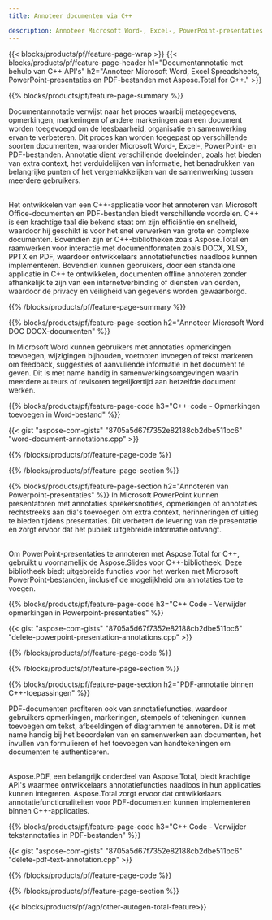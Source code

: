 ```yaml
---
title: Annoteer documenten via C++ 

description: Annoteer Microsoft Word-, Excel-, PowerPoint-presentaties en PDF-bestanden via uw C++-toepassing. Beheer annotaties eenvoudig.
---
```


{{< blocks/products/pf/feature-page-wrap >}}
{{< blocks/products/pf/feature-page-header h1="Documentannotatie met behulp van C++ API's" h2="Annoteer Microsoft Word, Excel Spreadsheets, PowerPoint-presentaties en PDF-bestanden met Aspose.Total for C++." >}}

{{% blocks/products/pf/feature-page-summary %}}


Documentannotatie verwijst naar het proces waarbij metagegevens, opmerkingen, markeringen of andere markeringen aan een document worden toegevoegd om de leesbaarheid, organisatie en samenwerking ervan te verbeteren. Dit proces kan worden toegepast op verschillende soorten documenten, waaronder Microsoft Word-, Excel-, PowerPoint- en PDF-bestanden. Annotatie dient verschillende doeleinden, zoals het bieden van extra context, het verduidelijken van informatie, het benadrukken van belangrijke punten of het vergemakkelijken van de samenwerking tussen meerdere gebruikers. <br /><br />

Het ontwikkelen van een C++-applicatie voor het annoteren van Microsoft Office-documenten en PDF-bestanden biedt verschillende voordelen. C++ is een krachtige taal die bekend staat om zijn efficiëntie en snelheid, waardoor hij geschikt is voor het snel verwerken van grote en complexe documenten. Bovendien zijn er C++-bibliotheken zoals Aspose.Total en raamwerken voor interactie met documentformaten zoals DOCX, XLSX, PPTX en PDF, waardoor ontwikkelaars annotatiefuncties naadloos kunnen implementeren. Bovendien kunnen gebruikers, door een standalone applicatie in C++ te ontwikkelen, documenten offline annoteren zonder afhankelijk te zijn van een internetverbinding of diensten van derden, waardoor de privacy en veiligheid van gegevens worden gewaarborgd. 

{{% /blocks/products/pf/feature-page-summary  %}}

{{% blocks/products/pf/feature-page-section  h2="Annoteer Microsoft Word DOC DOCX-documenten" %}}

In Microsoft Word kunnen gebruikers met annotaties opmerkingen toevoegen, wijzigingen bijhouden, voetnoten invoegen of tekst markeren om feedback, suggesties of aanvullende informatie in het document te geven. Dit is met name handig in samenwerkingsomgevingen waarin meerdere auteurs of revisoren tegelijkertijd aan hetzelfde document werken.

{{% blocks/products/pf/feature-page-code h3="C++-code - Opmerkingen toevoegen in Word-bestand" %}}

{{< gist "aspose-com-gists" "8705a5d67f7352e82188cb2dbe511bc6" "word-document-annotations.cpp" >}}

{{% /blocks/products/pf/feature-page-code  %}}


{{% /blocks/products/pf/feature-page-section %}}

{{% blocks/products/pf/feature-page-section  h2="Annoteren van Powerpoint-presentaties" %}}
In Microsoft PowerPoint kunnen presentatoren met annotaties sprekersnotities, opmerkingen of annotaties rechtstreeks aan dia's toevoegen om extra context, herinneringen of uitleg te bieden tijdens presentaties. Dit verbetert de levering van de presentatie en zorgt ervoor dat het publiek uitgebreide informatie ontvangt.<br /><br />

Om PowerPoint-presentaties te annoteren met Aspose.Total for C++, gebruikt u voornamelijk de Aspose.Slides voor C++-bibliotheek. Deze bibliotheek biedt uitgebreide functies voor het werken met Microsoft PowerPoint-bestanden, inclusief de mogelijkheid om annotaties toe te voegen.<br />

{{% blocks/products/pf/feature-page-code h3="C++ Code - Verwijder opmerkingen in Powerpoint-presentaties" %}}

{{< gist "aspose-com-gists" "8705a5d67f7352e82188cb2dbe511bc6" "delete-powerpoint-presentation-annotations.cpp" >}}

{{% /blocks/products/pf/feature-page-code  %}}

{{% /blocks/products/pf/feature-page-section %}}

{{% blocks/products/pf/feature-page-section  h2="PDF-annotatie binnen C++-toepassingen" %}}

PDF-documenten profiteren ook van annotatiefuncties, waardoor gebruikers opmerkingen, markeringen, stempels of tekeningen kunnen toevoegen om tekst, afbeeldingen of diagrammen te annoteren. Dit is met name handig bij het beoordelen van en samenwerken aan documenten, het invullen van formulieren of het toevoegen van handtekeningen om documenten te authenticeren. <br /><br />

Aspose.PDF, een belangrijk onderdeel van Aspose.Total, biedt krachtige API's waarmee ontwikkelaars annotatiefuncties naadloos in hun applicaties kunnen integreren. Aspose.Total zorgt ervoor dat ontwikkelaars annotatiefunctionaliteiten voor PDF-documenten kunnen implementeren binnen C++-applicaties.

{{% blocks/products/pf/feature-page-code h3="C++ Code - Verwijder tekstannotaties in PDF-bestanden" %}}

{{< gist "aspose-com-gists" "8705a5d67f7352e82188cb2dbe511bc6" "delete-pdf-text-annotation.cpp" >}}

{{% /blocks/products/pf/feature-page-code  %}}

{{% /blocks/products/pf/feature-page-section %}}

{{< blocks/products/pf/agp/other-autogen-total-feature>}}